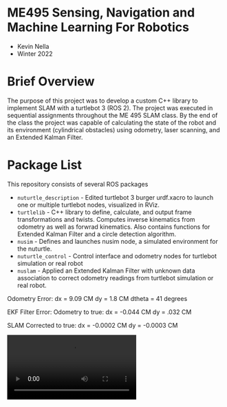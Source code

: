 # ME495 Sensing, Navigation and Machine Learning For Robotics
* Kevin Nella
* Winter 2022
# Brief Overview
The purpose of this project was to develop a custom C++ library to implement SLAM with a turtlebot 3 (ROS 2). The project was executed in sequential assignments throughout the ME 495 SLAM class. By the end of the class the project was capable of calculating the state of the robot and its environment (cylindrical obstacles) using odometry, laser scanning, and an Extended Kalman Filter.
# Package List
This repository consists of several ROS packages
- `nuturtle_description` - Edited turtlebot 3 burger urdf.xacro to launch one or multiple turtlebot nodes, visualized in RViz.
- `turtlelib` - C++ library to define, calculate, and output frame transformations and twists. Computes inverse kinematics from odometry as well as forwrad kinematics. Also contains functions for Extended Kalman Filter and a circle detection algorithm.
- `nusim` - Defines and launches nusim node, a simulated environment for the nuturtle.
- `nuturtle_control` - Control interface and odometry nodes for turtlebot simulation or real robot
- `nuslam` - Applied an Extended Kalman Filter with unknown data association to correct odometry readings from turtlebot simulation or real robot.

Odometry Error:
dx = 9.09 CM
dy = 1.8 CM
dtheta = 41 degrees

EKF Filter Error:
Odometry to true:
dx = -0.044 CM
dy = .032 CM

SLAM Corrected to true:
dx = -0.0002 CM
dy = -0.0003 CM


<video src=https://user-images.githubusercontent.com/58793794/217950496-93bcb4ad-9c3e-4133-9091-a5ba8538c6b9.mp4>

<img src=https://user-images.githubusercontent.com/58793794/224528158-d2b79b79-33a8-4eda-8389-fc2c0f91fb32.png>

![Screenshot from 2023-03-11 23-12-10](https://user-images.githubusercontent.com/58793794/224997641-be58f4f3-b058-43a2-967a-ff4af58ee6c7.jpg)
[Screencast from 03-19-2023 04:29:16 PM.webm](https://user-images.githubusercontent.com/58793794/226211996-dfe8ae07-cbb5-46e5-9ec7-b2b9325d1f82.webm)
